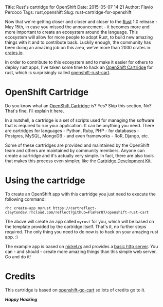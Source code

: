 Title: Rust's cartridge for OpenShift
Date: 2015-05-07 14:21
Author: Flavio Percoco
Tags: rust,openshift
Slug: rust-cartridge-for-openshift

Now that we're getting closer and closer and closer to the [Rust](http://www.rust-lang.org/) 1.0 release - May 15th, in case you missed the announcement - it becomes more and more important to create an ecosystem around the language. This ecosystem will allow for more people to adopt Rust, to build new amazing things with it and to contribute back. Luckily enough, the community has been doing an amazing job on this area, we've more than 2000 crates in [crates.io](https://crates.io/).

In order to contribute to this ecosystem and to make it easier for others to deploy rust apps, I've taken some time to hack an [OpenShift Cartridge](http://docs.openshift.org/origin-m4/oo_cartridge_developers_guide.html) for rust, which is surprisingly called [openshift-rust-cart](https://github.com/FlaPer87/openshift-rust-cart).

OpenShift Cartridge
===================

Do you know what an [OpenShift Cartridge](http://docs.openshift.org/origin-m4/oo_cartridge_developers_guide.html) is? Yes? Skip this section, No? That's fine, I'll explain it here.

In a nutshell, a cartridge is a set of scripts used for managing the software that is required to run your application. It can be anything you need. There are cartridges for languages - Python, Ruby, PHP - for databases - Postgres, MySQL, MongoDB - and even frameworks - RoR, Django, etc. 

Some of these cartridges are provided and maintained by the OpenShift team and others are maintained by community members. Anyone can create a cartridge and it's actually very simple. In fact, there are also tools that makes this process even simpler, like the [Cartridge Development Kit](https://github.com/smarterclayton/openshift-cdk-cart).

Using the cartridge
===================

To create an OpenShift app with this cartridge you just need to execute the following command:

    rhc create-app myrust https://cartreflect-claytondev.rhcloud.com/reflect?github=FlaPer87/openshift-rust-cart

The above will create an app called `myrust` for you, which will be based on the template provided by the cartridge itself. That's it, no further steps required. The only thing you need to do now is to hack on your amazing rust app. :)

The example app is based on [nickel.rs](http://nickel.rs/) and provides a [basic http server](https://github.com/FlaPer87/openshift-rust-cart/blob/master/template/src/main.rs). You can - and should - create more amazing things than this simple web server. Go and do it!

Credits
=======

This cartridge is based on [openshift-go-cart](https://github.com/smarterclayton/openshift-go-cart) so lots of credits go to it.


***Happy Hacking***
